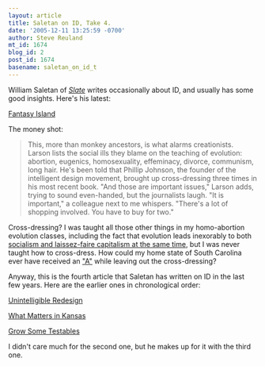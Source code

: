 ```yaml
---
layout: article
title: Saletan on ID, Take 4.
date: '2005-12-11 13:25:59 -0700'
author: Steve Reuland
mt_id: 1674
blog_id: 2
post_id: 1674
basename: saletan_on_id_t
---
```

William Saletan of [_Slate_](http://www.slate.com/) writes occasionally about ID, and usually has some good insights.  Here's his latest:

[Fantasy Island](http://www.slate.com/id/2131663/)

The money shot:

> This, more than monkey ancestors, is what alarms creationists. Larson lists the social ills they blame on the teaching of evolution: abortion, eugenics, homosexuality, effeminacy, divorce, communism, long hair. He's been told that Phillip Johnson, the founder of the intelligent design movement, brought up cross-dressing three times in his most recent book. "And those are important issues," Larson adds, trying to sound even-handed, but the journalists laugh. "It is important," a colleague next to me whispers. "There's a lot of shopping involved. You have to buy for two."

Cross-dressing?  I was taught all those other things in my homo-abortion evolution classes, including the fact that evolution leads inexorably to both [socialism and laissez-faire capitalism at the same time](http://www.talkdesign.org/faqs/hunch/IDnotes.html#11), but I was never taught how to cross-dress.  How could my home state of South Carolina ever have received an ["A"](http://www.pandasthumb.org/archives/2005/12/report_card_sor.html) while leaving out the cross-dressing? 

Anyway, this is the fourth article that Saletan has written on ID in the last few years.  Here are the earlier ones in chronological order:

[Unintelligible Redesign](http://www.slate.com/id/2062009/)

[What Matters in Kansas](http://www.slate.com/id/2118320/)

[Grow Some Testables](http://www.slate.com/id/2127052/)

I didn't care much for the second one, but he makes up for it with the third one.
